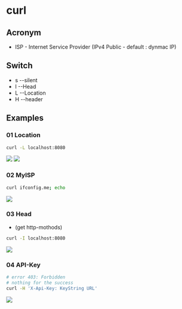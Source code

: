 # curl

## Acronym
* ISP - Internet Service Provider (IPv4 Public - default : dynmac IP)

## Switch
- s --silent
- I --Head
- L --Location
- H --header

## Examples
### 01 Location
````bash
curl -L localhost:8080
````
[<img src="https://i.imgur.com/1xPplP1.png">](https://i.imgur.com/1xPplP1.png)
[<img src="https://i.imgur.com/2hI7PiV.png">](https://i.imgur.com/2hI7PiV.png)

### 02 MyISP
````bash
curl ifconfig.me; echo
````
[<img src="https://i.imgur.com/HRMqgUR.png">](https://i.imgur.com/HRMqgUR.png)

### 03 Head
* (get http-mothods)
````bash
curl -I localhost:8080
````
[<img src="https://i.imgur.com/fxOIlRI.png">](https://i.imgur.com/fxOIlRI.png)

### 04 API-Key
````bash
# error 403: Forbidden
# nothing for the success
curl -H 'X-Api-Key: KeyString URL'
````
[<img src="https://i.imgur.com/BlXOHlL.png">](https://i.imgur.com/BlXOHlL.png)
